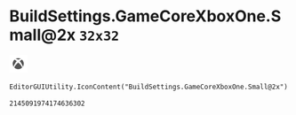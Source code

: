 # BuildSettings.GameCoreXboxOne.Small@2x `32x32`
<img src="/img/BuildSettings.GameCoreXboxOne.Small@2x.png" width=32 height=32>

``` CSharp
EditorGUIUtility.IconContent("BuildSettings.GameCoreXboxOne.Small@2x")
```
```
2145091974174636302
```

